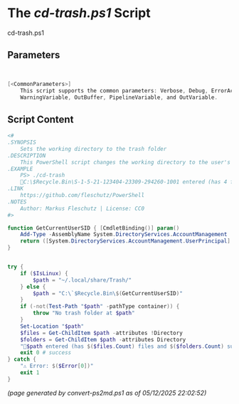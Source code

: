 The *cd-trash.ps1* Script
===========================

cd-trash.ps1 


Parameters
----------
```powershell


[<CommonParameters>]
    This script supports the common parameters: Verbose, Debug, ErrorAction, ErrorVariable, WarningAction, 
    WarningVariable, OutBuffer, PipelineVariable, and OutVariable.
```

Script Content
--------------
```powershell
<#
.SYNOPSIS
	Sets the working directory to the trash folder
.DESCRIPTION
	This PowerShell script changes the working directory to the user's trash folder.
.EXAMPLE
	PS> ./cd-trash
	📂C:\$Recycle.Bin\S-1-5-21-123404-23309-294260-1001 entered (has 4 files and 0 subfolders)
.LINK
	https://github.com/fleschutz/PowerShell
.NOTES
	Author: Markus Fleschutz | License: CC0
#>

function GetCurrentUserSID { [CmdletBinding()] param()
	Add-Type -AssemblyName System.DirectoryServices.AccountManagement
	return ([System.DirectoryServices.AccountManagement.UserPrincipal]::Current).SID.Value
}


try {
	if ($IsLinux) {
		$path = "~/.local/share/Trash/"
	} else {
		$path = "C:\`$Recycle.Bin\$(GetCurrentUserSID)"
	}
	if (-not(Test-Path "$path" -pathType container)) {
		throw "No trash folder at $path"
	}
	Set-Location "$path"
	$files = Get-ChildItem $path -attributes !Directory
	$folders = Get-ChildItem $path -attributes Directory
	"📂$path entered (has $($files.Count) files and $($folders.Count) subfolders)"
	exit 0 # success
} catch {
	"⚠️ Error: $($Error[0])"
	exit 1
}
```

*(page generated by convert-ps2md.ps1 as of 05/12/2025 22:02:52)*
